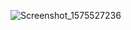 
![Screenshot_1575527236](https://user-images.githubusercontent.com/55661364/70211097-ad21b280-170a-11ea-812a-bb587eb3f4b8.png)
